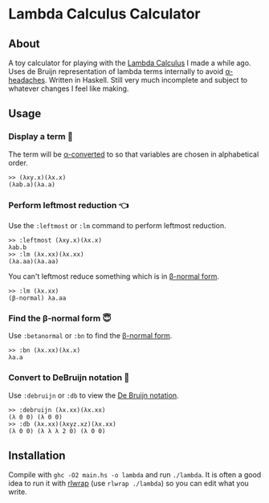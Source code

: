 # Lambda Calculus Calculator

## About

A toy calculator for playing with the [Lambda Calculus](https://en.wikipedia.org/wiki/Lambda_calculus) I made a while ago. Uses de Bruijn representation of lambda terms internally to avoid [α-headaches](https://www.youtube.com/watch?v=IC7pZSd8iRg). Written in Haskell. Still very much incomplete and subject to whatever changes I feel like making.

## Usage

### Display a term :mag_right: 
The term will be [α-converted](https://en.wikipedia.org/wiki/Lambda_calculus) to so that variables are chosen in alphabetical order.
```
>> (λxy.x)(λx.x)
(λab.a)(λa.a)
```

### Perform leftmost reduction :point_left:
Use the `:leftmost` or `:lm` command to perform leftmost reduction.
```
>> :leftmost (λxy.x)(λx.x)
λab.b
>> :lm (λx.xx)(λx.xx)
(λa.aa)(λa.aa)
```
You can't leftmost reduce something which is in [β-normal form](https://en.wikipedia.org/wiki/Beta_normal_form).
```
>> :lm (λx.xx)
(β-normal) λa.aa
```

### Find the β-normal form :innocent:
Use `:betanormal` or `:bn` to find the [β-normal form](https://en.wikipedia.org/wiki/Beta_normal_form).
```
>> :bn (λx.xx)(λx.x)
λa.a
```

### Convert to DeBruijn notation :microscope:
Use `:debruijn` or `:db` to view the [De Bruijn notation](https://en.wikipedia.org/wiki/De_Bruijn_notation).
```
>> :debruijn (λx.xx)(λx.xx)
(λ 0 0) (λ 0 0)
>> :db (λx.xx)(λxyz.xz)(λx.xx)
(λ 0 0) (λ λ λ 2 0) (λ 0 0)
```

## Installation 
Compile with `ghc -O2 main.hs -o lambda` and run `./lambda`. It is often a good idea to run it with [rlwrap](https://linux.die.net/man/1/rlwrap) (use `rlwrap ./lambda`) so you can edit what you write.
